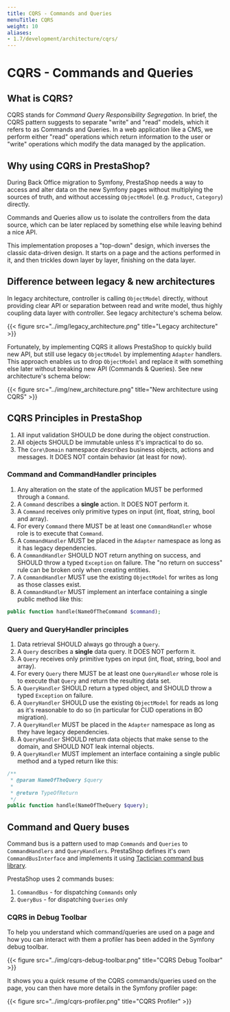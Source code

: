 ```yaml
---
title: CQRS - Commands and Queries
menuTitle: CQRS
weight: 10
aliases:
- 1.7/development/architecture/cqrs/
---
```


# CQRS - Commands and Queries

## What is CQRS?

CQRS stands for _Command Query Responsibility Segregation_. In brief, the CQRS pattern suggests to separate "write" and "read" models, which it refers to as Commands and Queries. In a web application like a CMS, we perform either "read" operations which return information to the user or "write" operations which modify the data managed by the application.

## Why using CQRS in PrestaShop?

During Back Office migration to Symfony, PrestaShop needs a way to access and alter data on the new Symfony pages without multiplying the sources of truth, and without accessing `ObjectModel` (e.g. `Product`, `Category`) directly.

Commands and Queries allow us to isolate the controllers from the data source, which can be later replaced by something else while leaving behind a nice API.

This implementation proposes a "top-down" design, which inverses the classic data-driven design. It starts on a page and the actions performed in it, and then trickles down layer by layer, finishing on the data layer.

## Difference between legacy & new architectures

In legacy architecture, controller is calling `ObjectModel` directly, without providing clear API or separation between read and write model, thus highly coupling data layer with controller. See legacy architecture's schema below.

{{< figure src="../img/legacy_architecture.png" title="Legacy architecture" >}}

Fortunately, by implementing CQRS it allows PrestaShop to quickly build new API, but still use legacy `ObjectModel` by implementing `Adapter` handlers. This approach enables us to drop `ObjectModel` and replace it with something else later without breaking new API (Commands & Queries). See new architecture's schema below:

{{< figure src="../img/new_architecture.png" title="New architecture using CQRS" >}}

## CQRS Principles in PrestaShop

1. All input validation SHOULD be done during the object construction.
2. All objects SHOULD be immutable unless it's impractical to do so.
3. The `Core\Domain` namespace _describes_ business objects, actions and messages. It DOES NOT contain behavior (at least for now).

### Command and CommandHandler principles

1. Any alteration on the state of the application MUST be performed through a `Command`.
2. A `Command` describes a __single__ action. It DOES NOT perform it.
3. A `Command` receives only primitive types on input (int, float, string, bool and array).
4. For every `Command` there MUST be at least one `CommandHandler` whose role is to execute that `Command`.
5. A `CommandHandler` MUST be placed in the `Adapter` namespace as long as it has legacy dependencies.
6. A `CommandHandler` SHOULD NOT return anything on success, and SHOULD throw a typed `Exception` on failure. The "no return on success" rule can be broken only when creating entities. 
7. A `CommandHandler` MUST use the existing `ObjectModel` for writes as long as those classes exist.
8. A `CommandHandler` MUST implement an interface containing a single public method like this: 

```php
public function handle(NameOfTheCommand $command);
```

### Query and QueryHandler principles

1. Data retrieval SHOULD always go through a `Query`.
2. A `Query` describes a **single** data query. It DOES NOT perform it.
3. A `Query` receives only primitive types on input (int, float, string, bool and array).
4. For every `Query` there MUST be at least one `QueryHandler` whose role is to execute that `Query` and return the resulting data set.
5. A `QueryHandler` SHOULD return a typed object, and SHOULD throw a typed `Exception` on failure.
6. A `QueryHandler` SHOULD use the existing `ObjectModel` for reads as long as it's reasonable to do so (in particular for CUD operations in BO migration).
7. A `QueryHandler` MUST be placed in the `Adapter` namespace as long as they have legacy dependencies.
8. A `QueryHandler` SHOULD return data objects that make sense to the domain, and SHOULD NOT leak internal objects.
9. A `QueryHandler` MUST implement an interface containing a single public method and a typed return like this: 

```php
/**
 * @param NameOfTheQuery $query
 *
 * @return TypeOfReturn
 */
public function handle(NameOfTheQuery $query);
```

## Command and Query buses

Command bus is a pattern used to map `Commands` and `Queries` to `CommandHandlers` and `QueryHandlers`. PrestaShop defines it's own `CommandBusInterface` and implements it using [Tactician command bus library](https://tactician.thephpleague.com/).

PrestaShop uses 2 commands buses:

1. `CommandBus` - for dispatching `Commands` only
2. `QueryBus` - for dispatching `Queries` only

### CQRS in Debug Toolbar

To help you understand which command/queries are used on a page and how you can interact with them a profiler has been added in the Symfony debug toolbar.

{{< figure src="../img/cqrs-debug-toolbar.png" title="CQRS Debug Toolbar" >}}

It shows you a quick resume of the CQRS commands/queries used on the page, you can then have more details in the Symfony profiler page:

{{< figure src="../img/cqrs-profiler.png" title="CQRS Profiler" >}}
